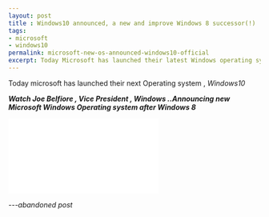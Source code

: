 ```yaml
---
layout: post
title : Windows10 announced, a new and improve Windows 8 successor(!)
tags:
- microsoft
- windows10
permalink: microsoft-new-os-announced-windows10-official
excerpt: Today Microsoft has launched their latest Windows operating system - Windows10(!)..under the leadership of their new CEO Satya Nadela.   Windows10 is in technical preview..but offers many changes over their previous metro UI focused Windows 8 version..this version aims to mix the best of both Windows7 and Windos8
---
```


Today microsoft has launched their next Operating system , <em>Windows10<em>

<strong> Watch Joe Belfiore , Vice President , Windows ..Announcing new Microsoft Windows Operating system after Windows 8 </strong>
 
<iframe class="frame-video" src="//www.youtube.com/embed/84NI5fjTfpQ" frameborder="0" allowfullscreen></iframe>


---abandoned post